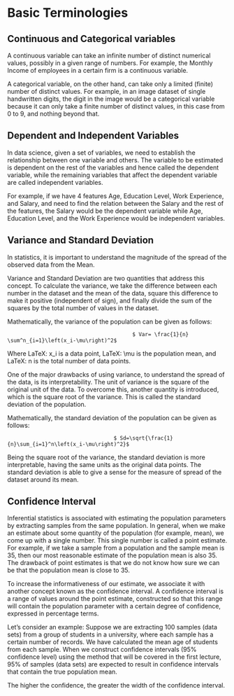 # Basic Terminologies

## Continuous and Categorical variables
A continuous variable can take an infinite number of distinct numerical values, possibly in a given range of numbers. For example, the Monthly Income of employees in a certain firm is a continuous variable. 

A categorical variable, on the other hand, can take only a limited (finite) number of distinct values. For example, in an image dataset of single handwritten digits, the digit in the image would be a categorical variable because it can only take a finite number of distinct values, in this case from 0 to 9, and nothing beyond that.

## Dependent and Independent Variables
In data science, given a set of variables, we need to establish the relationship between one variable and others. The variable to be estimated is dependent on the rest of the variables and hence called the dependent variable, while the remaining variables that affect the dependent variable are called independent variables.

For example, if we have 4 features Age, Education Level, Work Experience, and Salary, and need to find the relation between the Salary and the rest of the features, the Salary would be the dependent variable while Age, Education Level, and the Work Experience would be independent variables. 

## Variance and Standard Deviation
In statistics, it is important to understand the magnitude of the spread of the observed data from the Mean. 

Variance and Standard Deviation are two quantities that address this concept. To calculate the variance, we take the difference between each number in the dataset and the mean of the data, square this difference to make it positive (independent of sign), and finally divide the sum of the squares by the total number of values in the dataset.

Mathematically, the variance of the population can be given as follows: 

                                            $ Var= \frac{1}{n} \sum^n_{i=1}\left(x_i-\mu\right)^2$

Where LaTeX: x_i is a data point, LaTeX: \mu is the population mean, and LaTeX: n is the total number of data points. 

One of the major drawbacks of using variance, to understand the spread of the data, is its interpretability. The unit of variance is the square of the original unit of the data. To overcome this, another quantity is introduced, which is the square root of the variance. This is called the standard deviation of the population. 

Mathematically, the standard deviation of the population can be given as follows: 

                                      $ Sd=\sqrt{\frac{1}{n}\sum_{i=1}^n\left(x_i-\mu\right)^2}$

Being the square root of the variance, the standard deviation is more interpretable, having the same units as the original data points. The standard deviation is able to give a sense for the measure of spread of the dataset around its mean.

## Confidence Interval
Inferential statistics is associated with estimating the population parameters by extracting samples from the same population. In general, when we make an estimate about some quantity of the population (for example, mean), we come up with a single number. This single number is called a point estimate.  For example, if we take a sample from a population and the sample mean is 35, then our most reasonable estimate of the population mean is also 35. The drawback of point estimates is that we do not know how sure we can be that the population mean is close to 35. 
 
To increase the informativeness of our estimate, we associate it with another concept known as the confidence interval. 
A confidence interval is a range of values around the point estimate, constructed so that this range will contain the population parameter with a certain degree of confidence, expressed in percentage terms.

Let’s consider an example: Suppose we are extracting 100 samples (data sets) from a group of students in a university, where each sample has a certain number of records. We have calculated the mean age of students from each sample. When we construct confidence intervals (95% confidence level) using the method that will be covered in the first lecture, 95% of samples (data sets) are expected to result in confidence intervals that contain the true population mean.

The higher the confidence, the greater the width of the confidence interval.
